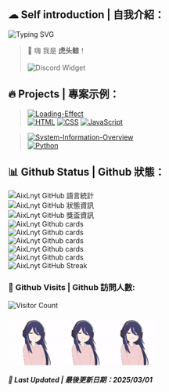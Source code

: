 ## ☁ **Self introduction | 自我介紹：**
![Typing SVG](http://readme-typing-svg.herokuapp.com/?font=Fira+Code&weight=800&size=30&pause=300&width=435&lines=虎头鲸)  
> 👋 嗨 我是 **虎头鲸**！<br><br>
![Discord Widget](https://discord.c99.nl/widget/theme-3/975001678350811206.png)

## 🔥 **Projects | 專案示例：**
> [![Loading-Effect](https://github-readme-stats.vercel.app/api/pin/?username=AixLnyt&repo=Loading-Effect&show_icons=true&bg_color=23272A&title_color=FF73F1&text_color=FFC0CB&icon_color=9B84EE&count_private=true&border_color=fAA61A&border_radius=10)](https://github.com/AixLnyt/Loading-Effect)  
> [![HTML](https://img.shields.io/badge/HTML-E34F26?style=for-the-badge&logo=html5&logoColor=white)](https://zh.wikipedia.org/zh-tw/HTML)
[![CSS](https://img.shields.io/badge/CSS-1572B6?style=for-the-badge&logo=css3&logoColor=white)](https://zh.wikipedia.org/wiki/CSS)
[![JavaScript](https://img.shields.io/badge/JavaScript-323330?style=for-the-badge&logo=javascript&logoColor=F7DF1E)](https://zh.wikipedia.org/wiki/Javascript)

> [![System-Information-Overview](https://github-readme-stats.vercel.app/api/pin/?username=AixLnyt&repo=System-Information-Overview&show_icons=true&bg_color=001529&title_color=88deb0&text_color=f7f6fb&icon_color=ffdd02&count_private=true&border_color=fAA61A&border_radius=10)](https://github.com/AixLnyt/System-Information-Overview.git)  
> [![Python](https://img.shields.io/badge/Python-FFD43B?style=for-the-badge&logo=python&logoColor=blue)](https://zh.wikipedia.org/wiki/Python)

## 📊 **Github Status | Github 狀態：**
![AixLnyt GitHub 語言統計](https://github-readme-stats.vercel.app/api/top-langs/?username=AixLnyt&show_icons=true&bg_color=23272A&title_color=FFC0CB&text_color=FFC0CB&icon_color=9B84EE&count_private=true&include_all_commits=true&border_color=9B84EE&border_radius=10)  
![AixLnyt GitHub 狀態資訊](https://github-readme-stats.vercel.app/api/?username=AixLnyt&show_icons=true&bg_color=23272A&title_color=FF73F1&text_color=FFC0CB&icon_color=9B84EE&count_private=true&include_all_commits=true&border_color=9B84EE&border_radius=10)  
![AixLnyt GitHub 獎盃資訊](https://github-profile-trophy.vercel.app/?username=AixLnyt&column=8&theme=radical)  
![AixLnyt Github cards](https://github-profile-summary-cards.vercel.app/api/cards/profile-details?username=AixLnyt&theme=dracula)  
![AixLnyt Github cards](https://github-profile-summary-cards.vercel.app/api/cards/repos-per-language?username=AixLnyt&theme=dracula)  
![AixLnyt Github cards](https://github-profile-summary-cards.vercel.app/api/cards/most-commit-language?username=AixLnyt&theme=dracula)  
![AixLnyt Github cards](https://github-profile-summary-cards.vercel.app/api/cards/stats?username=AixLnyt&theme=dracula)  
![AixLnyt Github cards](https://github-profile-summary-cards.vercel.app/api/cards/productive-time?username=AixLnyt&theme=dracula)  
![AixLnyt GitHub Streak](https://streak-stats.demolab.com?user=AixLnyt&theme=radical&hide_border=&border_radius=5&locale=zh_Hant)

### 🚪 **Github Visits | Github 訪問人數:**
![Visitor Count](https://profile-counter.glitch.me/{AixLnyt}/count.svg)

<div style="display: flex;">
  <img src="pic/hoshino.gif" alt="圖片說明" width="100" height="100" />
  <img src="pic/hoshino.gif" alt="圖片說明" width="100" height="100" />
  <img src="pic/hoshino.gif" alt="圖片說明" width="100" height="100" />
</div>

##### 📆 **Last Updated | 最後更新日期：2025/03/01**

